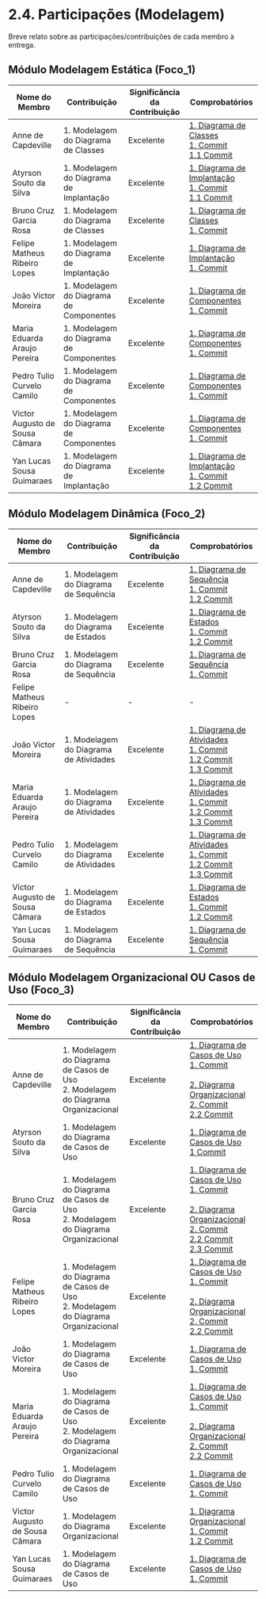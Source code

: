 # 2.4. Participações (Modelagem)

Breve relato sobre as participações/contribuições de cada membro à entrega. 

## Módulo Modelagem Estática (Foco_1)

| Nome do Membro                 | Contribuição                            | Significância da Contribuição | Comprobatórios                                                                                                                                                                                                                                                                                                                                                                      |
| ------------------------------ | --------------------------------------- | ----------------------------- | ----------------------------------------------------------------------------------------------------------------------------------------------------------------------------------------------------------------------------------------------------------------------------------------------------------------------------------------------------------------------------------- |
| Anne de Capdeville             | 1. Modelagem do Diagrama de Classes     | Excelente                     | [1. Diagrama de Classes](/Modelagem/2.1.1DiagramaClasses.md) <br> [1. Commit](https://github.com/UnBArqDsw2025-2-Turma01/2025.2-T01-G8_Sei-PossoEnsinar_Entrega_02/commit/2421062950516da3b5aa3fc3c39d2cc35ae7a6af) <br> [1.1 Commit](https://github.com/UnBArqDsw2025-2-Turma01/2025.2-T01-G8_Sei-PossoEnsinar_Entrega_02/commit/f79eb1b3a54e9db4e8137a16b6f354433cd33b6a)         |
| Atyrson Souto da Silva         | 1. Modelagem do Diagrama de Implantação | Excelente                     | [1. Diagrama de Implantação](/Modelagem/2.1.2DiagramaImplantacao.md) <br> [1. Commit](https://github.com/UnBArqDsw2025-2-Turma01/2025.2-T01-G8_Sei-PossoEnsinar_Entrega_02/commit/2106396bc79897c0901c271c9b4f64e46552c2d8) <br> [1.1 Commit](https://github.com/UnBArqDsw2025-2-Turma01/2025.2-T01-G8_Sei-PossoEnsinar_Entrega_02/commit/66014a3cf4d61c9228f5a1ae711098b07be2a9e1) |
| Bruno Cruz Garcia Rosa         | 1. Modelagem do Diagrama de Classes     | Excelente                     | [1. Diagrama de Classes](/Modelagem/2.1.1DiagramaClasses.md) <br> [1. Commit](https://github.com/UnBArqDsw2025-2-Turma01/2025.2-T01-G8_Sei-PossoEnsinar_Entrega_02/commit/f79eb1b3a54e9db4e8137a16b6f354433cd33b6a)                                                                                                                                                                 |
| Felipe Matheus Ribeiro Lopes   | 1. Modelagem do Diagrama de Implantação | Excelente                     | [1. Diagrama de Implantação](/Modelagem/2.1.2DiagramaImplantacao.md) <br> [1. Commit]()                                                                                                                                                                                                                                                                                             |
| João Victor Moreira            | 1. Modelagem do Diagrama de Componentes | Excelente                     | [1. Diagrama de Componentes](/Modelagem/2.1.3DiagramaComponentes.md) <br> [1. Commit]()                                                                                                                                                                                                                                                                                             |
| Maria Eduarda Araujo Pereira   | 1. Modelagem do Diagrama de Componentes | Excelente                     | [1. Diagrama de Componentes](/Modelagem/2.1.3DiagramaComponentes.md) <br> [1. Commit]()                                                                                                                                                                                                                                                                                             |
| Pedro Tulio Curvelo Camilo     | 1. Modelagem do Diagrama de Componentes | Excelente                     | [1. Diagrama de Componentes](/Modelagem/2.1.3DiagramaComponentes.md) <br> [1. Commit]()                                                                                                                                                                                                                                                                                             |
| Victor Augusto de Sousa Câmara | 1. Modelagem do Diagrama de Componentes | Excelente                     | [1. Diagrama de Componentes](/Modelagem/2.1.3DiagramaComponentes.md) <br> [1. Commit]()                                                                                                                                                                                                                                                                                             |
| Yan Lucas Sousa Guimaraes      | 1. Modelagem do Diagrama de Implantação | Excelente                     | [1. Diagrama de Implantação](/Modelagem/2.1.2DiagramaImplantacao.md) <br> [1. Commit](https://github.com/UnBArqDsw2025-2-Turma01/2025.2-T01-G8_Sei-PossoEnsinar_Entrega_02/commit/51f2bcb4d3394b4378fb7c2d34aa98267e5b4bf0) <br> [1.2 Commit](https://github.com/UnBArqDsw2025-2-Turma01/2025.2-T01-G8_Sei-PossoEnsinar_Entrega_02/commit/fd928d57430ff7aed3d3a08c8fa8a8eb379eed8d) |

## Módulo Modelagem Dinâmica (Foco_2)

| Nome do Membro                 | Contribuição                           | Significância da Contribuição | Comprobatórios                                                                                                                                                                                                                                                                                                                                                                                                                                                                                                                             |
| ------------------------------ | -------------------------------------- | ----------------------------- | ------------------------------------------------------------------------------------------------------------------------------------------------------------------------------------------------------------------------------------------------------------------------------------------------------------------------------------------------------------------------------------------------------------------------------------------------------------------------------------------------------------------------------------------ |
| Anne de Capdeville             | 1. Modelagem do Diagrama de Sequência  | Excelente                     | [1. Diagrama de Sequência](/Modelagem/2.2.2ModelagemSequencia.md) <br> [1. Commit](https://github.com/UnBArqDsw2025-2-Turma01/2025.2-T01-G8_Sei-PossoEnsinar_Entrega_02/commit/ad1e1d39901615b6c35fe9ce14fee17eda66c328) <br> [1.2 Commit](https://github.com/UnBArqDsw2025-2-Turma01/2025.2-T01-G8_Sei-PossoEnsinar_Entrega_02/commit/94d1abd00e6c203e48bd5a0a02cdfeed72c43b61)                                                                                                                                                           |
| Atyrson Souto da Silva         | 1. Modelagem do Diagrama de Estados    | Excelente                     | [1. Diagrama de Estados](/Modelagem/2.2.1.ModelagemEstados.md) <br> [1. Commit](https://github.com/UnBArqDsw2025-2-Turma01/2025.2-T01-G8_Sei-PossoEnsinar_Entrega_02/commit/cc6c2a38cea8f845a8f3c5133eb935107bba51e5) <br> [1.2 Commit](https://github.com/UnBArqDsw2025-2-Turma01/2025.2-T01-G8_Sei-PossoEnsinar_Entrega_02/commit/849f4c4023de0f38c05d8a44b114b2b49c106299)                                                                                                                                                              |
| Bruno Cruz Garcia Rosa         | 1. Modelagem do Diagrama de Sequência  | Excelente                     | [1. Diagrama de Sequência](/Modelagem/2.2.2ModelagemSequencia.md) <br> [1. Commit](https://github.com/UnBArqDsw2025-2-Turma01/2025.2-T01-G8_Sei-PossoEnsinar_Entrega_02/commit/94d1abd00e6c203e48bd5a0a02cdfeed72c43b61)                                                                                                                                                                                                                                                                                                                   |
| Felipe Matheus Ribeiro Lopes   | -                                      | -                             | -                                                                                                                                                                                                                                                                                                                                                                                                                                                                                                                                          |
| João Victor Moreira            | 1. Modelagem do Diagrama de Atividades | Excelente                     | [1. Diagrama de Atividades](/Modelagem/2.2.3ModelagemAtividades.md) <br> [1. Commit](https://github.com/UnBArqDsw2025-2-Turma01/2025.2-T01-G8_Sei-PossoEnsinar_Entrega_02/commit/0474798ca55973ac3eb433ef08f07d7faed48792) <br> [1.2 Commit](https://github.com/UnBArqDsw2025-2-Turma01/2025.2-T01-G8_Sei-PossoEnsinar_Entrega_02/commit/eea83c55bffca10f87477b8e43b9ad7c980068f1) <br> [1.3 Commit](https://github.com/UnBArqDsw2025-2-Turma01/2025.2-T01-G8_Sei-PossoEnsinar_Entrega_02/commit/8957047ae8c2ce5edd510c2e9f1a6e1734d4329a) |
| Maria Eduarda Araujo Pereira   | 1. Modelagem do Diagrama de Atividades | Excelente                     | [1. Diagrama de Atividades](/Modelagem/2.2.3ModelagemAtividades.md) <br> [1. Commit](https://github.com/UnBArqDsw2025-2-Turma01/2025.2-T01-G8_Sei-PossoEnsinar_Entrega_02/commit/0474798ca55973ac3eb433ef08f07d7faed48792) <br> [1.2 Commit](https://github.com/UnBArqDsw2025-2-Turma01/2025.2-T01-G8_Sei-PossoEnsinar_Entrega_02/commit/eea83c55bffca10f87477b8e43b9ad7c980068f1) <br> [1.3 Commit](https://github.com/UnBArqDsw2025-2-Turma01/2025.2-T01-G8_Sei-PossoEnsinar_Entrega_02/commit/8957047ae8c2ce5edd510c2e9f1a6e1734d4329a) |
| Pedro Tulio Curvelo Camilo     | 1. Modelagem do Diagrama de Atividades | Excelente                     | [1. Diagrama de Atividades](/Modelagem/2.2.3ModelagemAtividades.md) <br> [1. Commit](https://github.com/UnBArqDsw2025-2-Turma01/2025.2-T01-G8_Sei-PossoEnsinar_Entrega_02/commit/0474798ca55973ac3eb433ef08f07d7faed48792) <br> [1.2 Commit](https://github.com/UnBArqDsw2025-2-Turma01/2025.2-T01-G8_Sei-PossoEnsinar_Entrega_02/commit/eea83c55bffca10f87477b8e43b9ad7c980068f1) <br> [1.3 Commit](https://github.com/UnBArqDsw2025-2-Turma01/2025.2-T01-G8_Sei-PossoEnsinar_Entrega_02/commit/8957047ae8c2ce5edd510c2e9f1a6e1734d4329a) |
| Victor Augusto de Sousa Câmara | 1. Modelagem do Diagrama de Estados    | Excelente                     | [1. Diagrama de Estados](/Modelagem/2.2.1.ModelagemEstados.md) <br> [1. Commit](https://github.com/UnBArqDsw2025-2-Turma01/2025.2-T01-G8_Sei-PossoEnsinar_Entrega_02/commit/bfe40e2b872617b7d49ac9ebe86e10fbe16341a3) <br> [1.2 Commit](https://github.com/UnBArqDsw2025-2-Turma01/2025.2-T01-G8_Sei-PossoEnsinar_Entrega_02/commit/26f605d02a328428104ce8300a728e3e06c5b8d0)                                                                                                                                                              |
| Yan Lucas Sousa Guimaraes      | 1. Modelagem do Diagrama de Sequência  | Excelente                     | [1. Diagrama de Sequência](/Modelagem/2.2.2ModelagemSequencia.md) <br> [1. Commit](https://github.com/UnBArqDsw2025-2-Turma01/2025.2-T01-G8_Sei-PossoEnsinar_Entrega_02/commit/c23fd2cedfc09afb6ab86bf79f0a356b8602fc4f)                                                                                                                                                                                                                                                                                                                   |

## Módulo Modelagem Organizacional OU Casos de Uso (Foco_3)

| Nome do Membro                 | Contribuição                                                                          | Significância da Contribuição | Comprobatórios                                                                                                                                                                                                                                                                                                                                                                                                                                                                                                                                                                                                                                                                                                                                |
| ------------------------------ | ------------------------------------------------------------------------------------- | ----------------------------- | --------------------------------------------------------------------------------------------------------------------------------------------------------------------------------------------------------------------------------------------------------------------------------------------------------------------------------------------------------------------------------------------------------------------------------------------------------------------------------------------------------------------------------------------------------------------------------------------------------------------------------------------------------------------------------------------------------------------------------------------- |
| Anne de Capdeville             | 1. Modelagem do Diagrama de Casos de Uso <br> 2. Modelagem do Diagrama Organizacional | Excelente                     | [1. Diagrama de Casos de Uso](/Modelagem/2.3.1.ModelagemCasosDeUso.md) <br> [1. Commit](https://github.com/UnBArqDsw2025-2-Turma01/2025.2-T01-G8_Sei-PossoEnsinar_Entrega_02/commit/e2850dcbb918491339f5c9aeb01ee35fb1a52bd2) <br> <br> [2. Diagrama Organizacional]() <br> [2. Commit](https://github.com/UnBArqDsw2025-2-Turma01/2025.2-T01-G8_Sei-PossoEnsinar_Entrega_02/commit/ecd639a0e2a48a088576ddc7d2acfc0d2a37f7b0) <br> [2.2 Commit](https://github.com/UnBArqDsw2025-2-Turma01/2025.2-T01-G8_Sei-PossoEnsinar_Entrega_02/commit/d22f983aef4351a3ee7445cecc874b3909f8d76f)                                                                                                                                                         |
| Atyrson Souto da Silva         | 1. Modelagem do Diagrama de Casos de Uso                                              | Excelente                     | [1. Diagrama de Casos de Uso](/Modelagem/2.3.1.ModelagemCasosDeUso.md) <br> [1 Commit](https://github.com/UnBArqDsw2025-2-Turma01/2025.2-T01-G8_Sei-PossoEnsinar_Entrega_02/commit/e2850dcbb918491339f5c9aeb01ee35fb1a52bd2)                                                                                                                                                                                                                                                                                                                                                                                                                                                                                                                  |
| Bruno Cruz Garcia Rosa         | 1. Modelagem do Diagrama de Casos de Uso <br> 2. Modelagem do Diagrama Organizacional | Excelente                     | [1. Diagrama de Casos de Uso](/Modelagem/2.3.1.ModelagemCasosDeUso.md) <br> [1. Commit](https://github.com/UnBArqDsw2025-2-Turma01/2025.2-T01-G8_Sei-PossoEnsinar_Entrega_02/commit/e2850dcbb918491339f5c9aeb01ee35fb1a52bd2) <br> <br> [2. Diagrama Organizacional]() <br> [2. Commit](https://github.com/UnBArqDsw2025-2-Turma01/2025.2-T01-G8_Sei-PossoEnsinar_Entrega_02/commit/ecd639a0e2a48a088576ddc7d2acfc0d2a37f7b0) <br> [2.2 Commit](https://github.com/UnBArqDsw2025-2-Turma01/2025.2-T01-G8_Sei-PossoEnsinar_Entrega_02/commit/d22f983aef4351a3ee7445cecc874b3909f8d76f) <br> [2.3 Commit](https://github.com/UnBArqDsw2025-2-Turma01/2025.2-T01-G8_Sei-PossoEnsinar_Entrega_02/commit/df6142ca16895914d8e416b9141fec6ea8ef7c9a) |
| Felipe Matheus Ribeiro Lopes   | 1. Modelagem do Diagrama de Casos de Uso <br> 2. Modelagem do Diagrama Organizacional | Excelente                     | [1. Diagrama de Casos de Uso](/Modelagem/2.3.1.ModelagemCasosDeUso.md) <br> [1. Commit](https://github.com/UnBArqDsw2025-2-Turma01/2025.2-T01-G8_Sei-PossoEnsinar_Entrega_02/commit/e2850dcbb918491339f5c9aeb01ee35fb1a52bd2) <br> <br> [2. Diagrama Organizacional]() <br> [2. Commit](https://github.com/UnBArqDsw2025-2-Turma01/2025.2-T01-G8_Sei-PossoEnsinar_Entrega_02/commit/ecd639a0e2a48a088576ddc7d2acfc0d2a37f7b0) <br> [2.2 Commit](https://github.com/UnBArqDsw2025-2-Turma01/2025.2-T01-G8_Sei-PossoEnsinar_Entrega_02/commit/d22f983aef4351a3ee7445cecc874b3909f8d76f)                                                                                                                                                         |
| João Victor Moreira            | 1. Modelagem do Diagrama de Casos de Uso                                              | Excelente                     | [1. Diagrama de Casos de Uso](/Modelagem/2.3.1.ModelagemCasosDeUso.md) <br> [1. Commit](https://github.com/UnBArqDsw2025-2-Turma01/2025.2-T01-G8_Sei-PossoEnsinar_Entrega_02/commit/e2850dcbb918491339f5c9aeb01ee35fb1a52bd2)                                                                                                                                                                                                                                                                                                                                                                                                                                                                                                                 |
| Maria Eduarda Araujo Pereira   | 1. Modelagem do Diagrama de Casos de Uso <br> 2. Modelagem do Diagrama Organizacional | Excelente                     | [1. Diagrama de Casos de Uso](/Modelagem/2.3.1.ModelagemCasosDeUso.md) <br> [1. Commit](https://github.com/UnBArqDsw2025-2-Turma01/2025.2-T01-G8_Sei-PossoEnsinar_Entrega_02/commit/e2850dcbb918491339f5c9aeb01ee35fb1a52bd2) <br> <br> [2. Diagrama Organizacional]() <br> [2. Commit](https://github.com/UnBArqDsw2025-2-Turma01/2025.2-T01-G8_Sei-PossoEnsinar_Entrega_02/commit/ecd639a0e2a48a088576ddc7d2acfc0d2a37f7b0) <br> [2.2 Commit](https://github.com/UnBArqDsw2025-2-Turma01/2025.2-T01-G8_Sei-PossoEnsinar_Entrega_02/commit/d22f983aef4351a3ee7445cecc874b3909f8d76f)                                                                                                                                                         |
| Pedro Tulio Curvelo Camilo     | 1. Modelagem do Diagrama de Casos de Uso                                              | Excelente                     | [1. Diagrama de Casos de Uso](/Modelagem/2.3.1.ModelagemCasosDeUso.md) <br> [1. Commit](https://github.com/UnBArqDsw2025-2-Turma01/2025.2-T01-G8_Sei-PossoEnsinar_Entrega_02/commit/e2850dcbb918491339f5c9aeb01ee35fb1a52bd2)                                                                                                                                                                                                                                                                                                                                                                                                                                                                                                                 |
| Victor Augusto de Sousa Câmara | 1. Modelagem do Diagrama Organizacional                                               | Excelente                     | [1. Diagrama Organizacional](/Modelagem/2.3.2ModelagemOrganizacional.md) <br> [1. Commit](https://github.com/UnBArqDsw2025-2-Turma01/2025.2-T01-G8_Sei-PossoEnsinar_Entrega_02/commit/ecd639a0e2a48a088576ddc7d2acfc0d2a37f7b0) <br> [1.2 Commit](https://github.com/UnBArqDsw2025-2-Turma01/2025.2-T01-G8_Sei-PossoEnsinar_Entrega_02/commit/d22f983aef4351a3ee7445cecc874b3909f8d76f)                                                                                                                                                                                                                                                                                                                                                       |
| Yan Lucas Sousa Guimaraes      | 1. Modelagem do Diagrama de Casos de Uso                                              | Excelente                     | [1. Diagrama de Casos de Uso](/Modelagem/2.3.1.ModelagemCasosDeUso.md) <br> [1. Commit](https://github.com/UnBArqDsw2025-2-Turma01/2025.2-T01-G8_Sei-PossoEnsinar_Entrega_02/commit/e2850dcbb918491339f5c9aeb01ee35fb1a52bd2)                                                                                                                                                                                                                                                                                                                                                                                                                                                                                                                 |